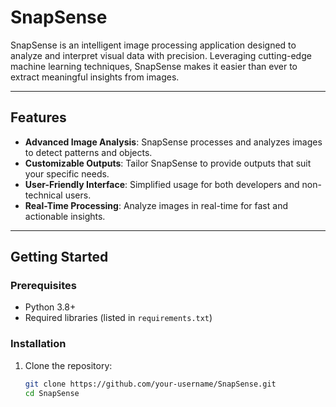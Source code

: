# **SnapSense**

SnapSense is an intelligent image processing application designed to analyze and interpret visual data with precision. Leveraging cutting-edge machine learning techniques, SnapSense makes it easier than ever to extract meaningful insights from images.

---

## **Features**
- **Advanced Image Analysis**: SnapSense processes and analyzes images to detect patterns and objects.
- **Customizable Outputs**: Tailor SnapSense to provide outputs that suit your specific needs.
- **User-Friendly Interface**: Simplified usage for both developers and non-technical users.
- **Real-Time Processing**: Analyze images in real-time for fast and actionable insights.

---

## **Getting Started**

### **Prerequisites**
- Python 3.8+
- Required libraries (listed in `requirements.txt`)

### **Installation**
1. Clone the repository:
   ```bash
   git clone https://github.com/your-username/SnapSense.git
   cd SnapSense
